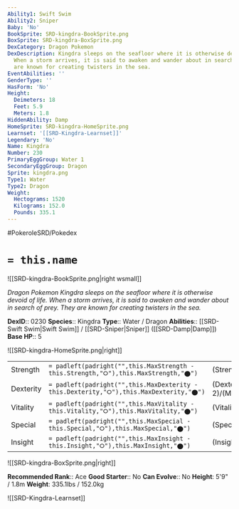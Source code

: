 ```yaml
---
Ability1: Swift Swim
Ability2: Sniper
Baby: 'No'
BookSprite: SRD-kingdra-BookSprite.png
BoxSprite: SRD-kingdra-BoxSprite.png
DexCategory: Dragon Pokemon
DexDescription: Kingdra sleeps on the seafloor where it is otherwise devoid of life.
  When a storm arrives, it is said to awaken and wander about in search of prey. They
  are known for creating twisters in the sea.
EventAbilities: ''
GenderType: ''
HasForm: 'No'
Height:
  Deimeters: 18
  Feet: 5.9
  Meters: 1.8
HiddenAbility: Damp
HomeSprite: SRD-kingdra-HomeSprite.png
Learnset: '[[SRD-Kingdra-Learnset]]'
Legendary: 'No'
Name: Kingdra
Number: 230
PrimaryEggGroup: Water 1
SecondaryEggGroup: Dragon
Sprite: kingdra.png
Type1: Water
Type2: Dragon
Weight:
  Hectograms: 1520
  Kilograms: 152.0
  Pounds: 335.1
---
```


#PokeroleSRD/Pokedex

# `= this.name`

![[SRD-kingdra-BookSprite.png|right wsmall]]

*Dragon Pokemon*
*Kingdra sleeps on the seafloor where it is otherwise devoid of life. When a storm arrives, it is said to awaken and wander about in search of prey. They are known for creating twisters in the sea.*

**DexID**:: 0230
**Species**:: Kingdra
**Type**:: Water / Dragon
**Abilities**:: [[SRD-Swift Swim|Swift Swim]] / [[SRD-Sniper|Sniper]] ([[SRD-Damp|Damp]])
**Base HP**:: 5

![[SRD-kingdra-HomeSprite.png|right]]

|           |                                                                                        |                                          |
| --------- | -------------------------------------------------------------------------------------- | ---------------------------------------- |
| Strength  | `= padleft(padright("",this.MaxStrength - this.Strength,"⭘"),this.MaxStrength,"⬤")`    | (Strength::3)/(MaxStrength::6)   |
| Dexterity | `= padleft(padright("",this.MaxDexterity - this.Dexterity,"⭘"),this.MaxDexterity,"⬤")` | (Dexterity:: 2)/(MaxDexterity::5) |
| Vitality  | `= padleft(padright("",this.MaxVitality - this.Vitality,"⭘"),this.MaxVitality,"⬤")`    | (Vitality::3)/(MaxVitality::6)   |
| Special   | `= padleft(padright("",this.MaxSpecial - this.Special,"⭘"),this.MaxSpecial,"⬤")`       | (Special::3)/(MaxSpecial::6)     |
| Insight   | `= padleft(padright("",this.MaxInsight - this.Insight,"⭘"),this.MaxInsight,"⬤")`       | (Insight::3)/(MaxInsight::6)     |

![[SRD-kingdra-BoxSprite.png|right]]

**Recommended Rank**:: Ace
**Good Starter**:: No
**Can Evolve**:: No
**Height**: 5'9" / 1.8m
**Weight**: 335.1lbs / 152.0kg

![[SRD-Kingdra-Learnset]]